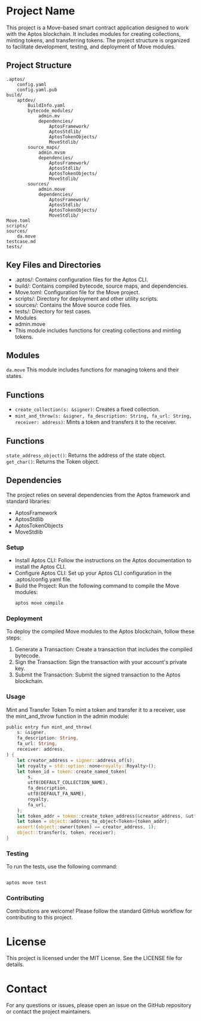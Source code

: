 # Project Name
This project is a Move-based smart contract application designed to work with the Aptos blockchain. It includes modules for creating collections, minting tokens, and transferring tokens. The project structure is organized to facilitate development, testing, and deployment of Move modules.

## Project Structure
```
.aptos/
    config.yaml
    config.yaml.pub
build/
    aptdev/
        BuildInfo.yaml
        bytecode_modules/
            admin.mv
            dependencies/
                AptosFramework/
                AptosStdlib/
                AptosTokenObjects/
                MoveStdlib/
        source_maps/
            admin.mvsm
            dependencies/
                AptosFramework/
                AptosStdlib/
                AptosTokenObjects/
                MoveStdlib/
        sources/
            admin.move
            dependencies/
                AptosFramework/
                AptosStdlib/
                AptosTokenObjects/
                MoveStdlib/
Move.toml
scripts/
sources/
    da.move
testcase.md
tests/
```
## Key Files and Directories
- .aptos/: Contains configuration files for the Aptos CLI.
- build/: Contains compiled bytecode, source maps, and dependencies.
- Move.toml: Configuration file for the Move project.
- scripts/: Directory for deployment and other utility scripts.
- sources/: Contains the Move source code files.
- tests/: Directory for test cases.
- Modules
- admin.move
- This module includes functions for creating collections and minting tokens.


## Modules
```da.move```
This module includes functions for managing tokens and their states.

## Functions
- ```create_collection(s: &signer)```: Creates a fixed collection.
- ```mint_and_throw(s: &signer, fa_description: String, fa_url: String, receiver: address)```: Mints a token and transfers it to the receiver.

## Functions
```state_address_object()```: Returns the address of the state object.
```get_char()```: Returns the Token object.
## Dependencies
The project relies on several dependencies from the Aptos framework and standard libraries:

- AptosFramework
- AptosStdlib
- AptosTokenObjects
- MoveStdlib
### Setup
- Install Aptos CLI: Follow the instructions on the Aptos documentation to install the Aptos CLI.
- Configure Aptos CLI: Set up your Aptos CLI configuration in the .aptos/config.yaml file.
- Build the Project: Run the following command to compile the Move modules:
  ```bash
  aptos move compile
  ```
### Deployment
To deploy the compiled Move modules to the Aptos blockchain, follow these steps:

1. Generate a Transaction: Create a transaction that includes the compiled bytecode.
2. Sign the Transaction: Sign the transaction with your account's private key.
3. Submit the Transaction: Submit the signed transaction to the Aptos blockchain.
### Usage
Mint and Transfer Token
To mint a token and transfer it to a receiver, use the mint_and_throw function in the admin module:
```rust
public entry fun mint_and_throw(
    s: &signer,
    fa_description: String,
    fa_url: String,
    receiver: address,
) {
    let creator_address = signer::address_of(s);
    let royalty = std::option::none<royalty::Royalty>();
    let token_id = token::create_named_token(
        s,
        utf8(DEFAULT_COLLECTION_NAME),
        fa_description,
        utf8(DEFAULT_FA_NAME),
        royalty,
        fa_url,
    );
    let token_addr = token::create_token_address(&creator_address, &utf8(DEFAULT_COLLECTION_NAME), &utf8(DEFAULT_FA_NAME));
    let token = object::address_to_object<Token>(token_addr);
    assert!(object::owner(token) == creator_address, 1);
    object::transfer(s, token, receiver);
}
```
### Testing
To run the tests, use the following command:
```bash

aptos move test

```
### Contributing
Contributions are welcome! Please follow the standard GitHub workflow for contributing to this project.

# License
This project is licensed under the MIT License. See the LICENSE file for details.

# Contact
For any questions or issues, please open an issue on the GitHub repository or contact the project maintainers.
